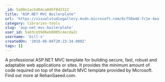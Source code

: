 ```yaml
---
_id: 5a88e1acbd6dca0d5f0d2312
title: "ASP.NET MVC Boilerplate"
url: 'https://visualstudiogallery.msdn.microsoft.com/6cf50a48-fc1e-4eaf-9e82-0b2a6705ca7d'
category: libraries-tools
slug: 'asp-net-mvc-boilerplate'
user_id: 5a83ce59d6eb0005c4ecda2c
username: 'bill-s'
createdOn: '2016-06-04T20:23:34.000Z'
tags: []
---
```


A professional ASP.NET MVC template for building secure, fast, robust and adaptable web applications or sites. It provides the minimum amount of code required on top of the default MVC template provided by Microsoft. Find out more at RehanSaeed.com.
